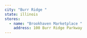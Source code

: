```yaml
---
city: "Burr Ridge "
state: illinois
stores:
  - name: "Brookhaven Marketplace "
    address: 100 Burr Ridge Parkway
---
```

